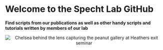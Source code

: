 # Welcome to the Specht Lab GitHub

**Find scripts from our publications as well as other handy scripts and tutorials written by members of our lab** <br>

<p align="center">
  <img src="https://bpb-us-e1.wpmucdn.com/blogs.cornell.edu/dist/9/7729/files/2023/12/IMG_0379-1-670x250.jpeg" alt="Chelsea behind the lens capturing the peanut gallery at Heathers exit seminar">
</p>
